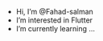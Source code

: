 -  Hi, I’m @Fahad-salman
-  I’m interested in Flutter
-  I’m currently learning ...

 <!---
- 💞️ I’m looking to collaborate on ...
- 📫 How to reach me ...
--->

<!---
Fahad-salman/Fahad-salman is a ✨ special ✨ repository because its `README.md` (this file) appears on your GitHub profile.
You can click the Preview link to take a look at your changes.
--->

